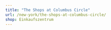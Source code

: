 ```yaml
---
title: "The Shops at Columbus Circle"
url: /new-york/the-shops-at-columbus-circle/
shop: Einkaufszentrum
---
```

